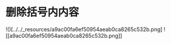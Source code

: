 # 删除括号内内容
!()[../../_resources/a9ac00fa6ef50954aeab0ca8265c532b.png]
![[a9ac00fa6ef50954aeab0ca8265c532b.png]]


